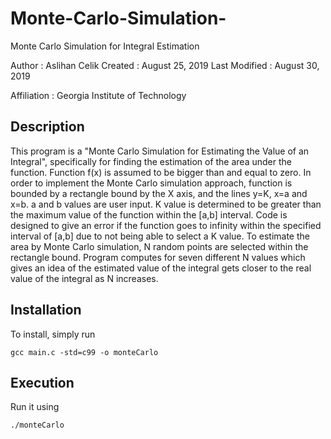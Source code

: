 # Monte-Carlo-Simulation-
Monte Carlo Simulation for Integral Estimation

Author          : Aslihan Celik
Created         : August 25, 2019
Last Modified   : August 30, 2019

Affiliation     : Georgia Institute of Technology


Description
-------------

This program is a  "Monte Carlo Simulation for Estimating the Value of an Integral", 
specifically for finding the estimation of the area under the function. Function f(x) 
is assumed to be bigger than and equal to zero. In order to implement the Monte Carlo 
simulation approach, function is bounded by a rectangle bound by the X axis, and the 
lines y=K, x=a and x=b. a and b values are user input. K value is determined to be 
greater than the maximum value of the function within the [a,b] interval. Code is 
designed to give an error if the function goes to infinity within the specified 
interval of [a,b] due to not being able to select a K value. To estimate the area 
by Monte Carlo simulation, N random points are selected within the rectangle bound. 
Program computes for seven different N values which gives an idea of the estimated 
value of the integral gets closer to the real value of the integral as N increases.


Installation
------------

To install, simply run

    gcc main.c -std=c99 -o monteCarlo

Execution
-----------

Run it using

    ./monteCarlo
